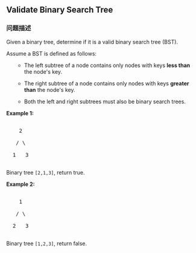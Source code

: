## Validate Binary Search Tree  
### 问题描述

Given a binary tree, determine if it is a valid binary search tree (BST).



Assume a BST is defined as follows:
<ul>
- The left subtree of a node contains only nodes with keys **less than** the node's key.
- The right subtree of a node contains only nodes with keys **greater than** the node's key.
- Both the left and right subtrees must also be binary search trees.
</ul>


**Example 1:**<br />
<pre>
    2
   / \
  1   3
</pre>
Binary tree `[2,1,3]`, return true.


**Example 2:**<br />
<pre>
    1
   / \
  2   3
</pre>
Binary tree `[1,2,3]`, return false.


